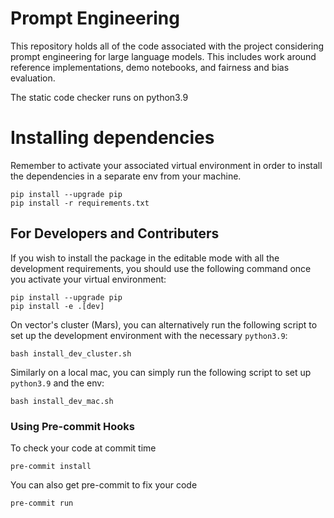 # Prompt Engineering
This repository holds all of the code associated with the project considering prompt engineering for large language models. This includes work around reference implementations, demo notebooks, and fairness and bias evaluation.

The static code checker runs on python3.9

# Installing dependencies
Remember to activate your associated virtual environment in order to install the dependencies in a separate env from your machine.
```
pip install --upgrade pip
pip install -r requirements.txt
```
## For Developers and Contributers
If you wish to install the package in the editable mode with all the development requirements, you should use the following command once you activate your virtual environment:
```
pip install --upgrade pip
pip install -e .[dev]
```

On vector's cluster (Mars), you can alternatively run the following script to set up the development environment with the necessary `python3.9`:
```
bash install_dev_cluster.sh
```

Similarly on a local mac, you can simply run the following script to set up `python3.9` and the env:
```
bash install_dev_mac.sh
```

### Using Pre-commit Hooks
To check your code at commit time
```
pre-commit install
```

You can also get pre-commit to fix your code
```
pre-commit run
```
